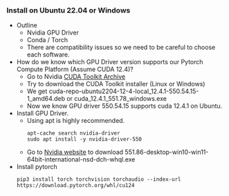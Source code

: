 ### Install on Ubuntu 22.04 or Windows
* Outline
  * Nvidia GPU Driver
  * Conda / Torch
  * There are compatibility issues so we need to be careful to choose each software.
* How do we know which GPU Driver version supports our Pytorch Compute Platform (Assume CUDA 12.4)?
  * Go to Nvidia [CUDA Toolkit Archive](https://developer.nvidia.com/cuda-toolkit-archive)
  * Try to download the CUDA Toolkit installer (Linux or Windows)
  * We get cuda-repo-ubuntu2204-12-4-local_12.4.1-550.54.15-1_amd64.deb or cuda_12.4.1_551.78_windows.exe
  * Now we know GPU driver 550.54.15 supports cuda 12.4.1 on Ubuntu.
* Install GPU Driver.
  * Using apt is highly recommended.
    ```
    apt-cache search nvidia-driver
    sudo apt install -y nvidia-driver-550
    ```
  * Go to [Nvidia website](https://www.nvidia.com/en-us/drivers/details/223430/) to download 551.86-desktop-win10-win11-64bit-international-nsd-dch-whql.exe
* Install pytorch
  ```
  pip3 install torch torchvision torchaudio --index-url https://download.pytorch.org/whl/cu124
  ```